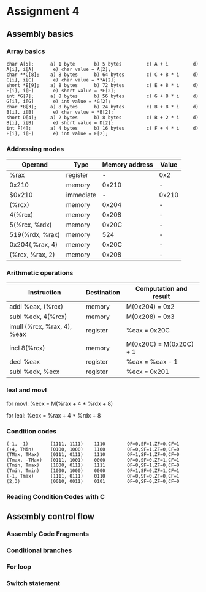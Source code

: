 # Assignment 4

## Assembly basics

### Array basics

```
char A[5];      a) 1 byte       b) 5 bytes         c) A + i         d) A[i], i[A]       e) char value = A[2];
char **C[8];    a) 8 bytes      b) 64 bytes        c) C + 8 * i     d) C[i], i[C]       e) char value = **A[2];
short *E[9];    a) 8 bytes      b) 72 bytes        c) E + 8 * i     d) E[i], i[E]       e) short value = *E[2];
int *G[7];      a) 8 bytes      b) 56 bytes        c) G + 8 * i     d) G[i], i[G]       e) int value = *G[2];
char *B[3];     a) 8 bytes      b) 24 bytes        c) B + 8 * i     d) B[i], i[B]       e) char value = *B[2];
short D[4];     a) 2 bytes      b) 8 bytes         c) B + 2 * i     d) B[i], i[B]       e) short value = D[2];
int F[4];       a) 4 bytes      b) 16 bytes        c) F + 4 * i     d) F[i], i[F]       e) int value = F[2];
```

### Addressing modes

| Operand         | Type      | Memory address | Value |
| --------------- | --------- | -------------- | ----- |
| %rax            | register  | -              | 0x2   |
| 0x210           | memory    | 0x210          | -     |
| $0x210          | immediate | -              | 0x210 |
| (%rcx)          | memory    | 0x204          | -     |
| 4(%rcx)         | memory    | 0x208          | -     |
| 5(%rcx, %rdx)   | memory    | 0x20C          | -     |
| 519(%rdx, %rax) | memory    | 524            | -     |
| 0x204(,%rax, 4) | memory    | 0x20C          | -     |
| (%rcx, %rax, 2) | memory    | 0x208          | -     |

### Arithmetic operations

| Instruction                 | Destination | Computation and result  |
| --------------------------- | ----------- | ----------------------- |
| addl %eax, (%rcx)           | memory      | M(0x204) = 0x2          |
| subl %edx, 4(%rcx)          | memory      | M(0x208) = 0x3          |
| imull (%rcx, %rax, 4), %eax | register    | %eax = 0x20C            |
| incl 8(%rcx)                | memory      | M(0x20C) = M(0x20C) + 1 |
| decl %eax                   | register    | %eax = %eax - 1         |
| subl %edx, %ecx             | register    | %ecx = 0x201            |

### leal and movl

for movl: %ecx = M(%rax + 4 * %rdx + 8)

for leal: %ecx = %rax + 4 * %rdx + 8

### Condition codes

```
(-1, -1)        (1111, 1111)    1110        OF=0,SF=1,ZF=0,CF=1
(+4, TMin)      (0100, 1000)    1100        OF=0,SF=1,ZF=0,CF=0
(TMax, TMax)    (0111, 0111)    1110        OF=1,SF=1,ZF=0,CF=0
(Tmax, -TMax)   (0111, 1001)    0000        OF=0,SF=0,ZF=1,CF=1  
(Tmin, Tmax)    (1000, 0111)    1111        OF=0,SF=1,ZF=0,CF=0
(Tmin, Tmin)    (1000, 1000)    0000        OF=1,SF=0,ZF=1,CF=1
(-1, Tmax)      (1111, 0111)    0110        OF=0,SF=0,ZF=0,CF=1
(2,3)           (0010, 0011)    0101        OF=0,SF=0,ZF=0,CF=0
```

### Reading Condition Codes with C

## Assembly control flow

### Assembly Code Fragments

### Conditional branches

### For loop

### Switch statement

